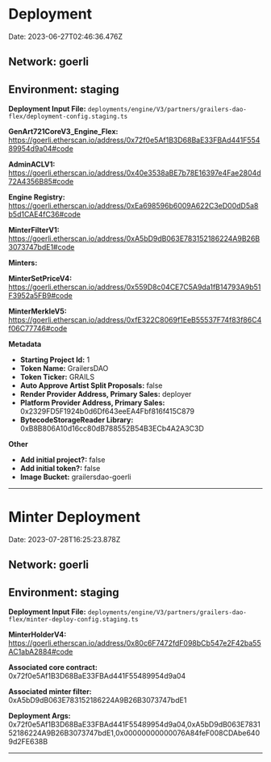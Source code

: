 
# Deployment

Date: 2023-06-27T02:46:36.476Z

## **Network:** goerli

## **Environment:** staging

**Deployment Input File:** `deployments/engine/V3/partners/grailers-dao-flex/deployment-config.staging.ts`

**GenArt721CoreV3_Engine_Flex:** https://goerli.etherscan.io/address/0x72f0e5Af1B3D68BaE33FBAd441F55489954d9a04#code

**AdminACLV1:** https://goerli.etherscan.io/address/0x40e3538aBE7b78E16397e4Fae2804d72A4356B85#code

**Engine Registry:** https://goerli.etherscan.io/address/0xEa698596b6009A622C3eD00dD5a8b5d1CAE4fC36#code

**MinterFilterV1:** https://goerli.etherscan.io/address/0xA5bD9dB063E783152186224A9B26B3073747bdE1#code

**Minters:**

**MinterSetPriceV4:** https://goerli.etherscan.io/address/0x559D8c04CE7C5A9da1fB14793A9b51F3952a5FB9#code

**MinterMerkleV5:** https://goerli.etherscan.io/address/0xfE322C8069f1EeB55537F74f83f86C4f06C77746#code



**Metadata**

- **Starting Project Id:** 1
- **Token Name:** GrailersDAO
- **Token Ticker:** GRAILS
- **Auto Approve Artist Split Proposals:** false
- **Render Provider Address, Primary Sales:** deployer
- **Platform Provider Address, Primary Sales:** 0x2329FD5F1924b0d6Df643eeEA4Fbf816f415C879
- **BytecodeStorageReader Library:** 0xB8B806A10d16cc80dB788552B54B3ECb4A2A3C3D

**Other**

- **Add initial project?:** false
- **Add initial token?:** false
- **Image Bucket:** grailersdao-goerli

---


# Minter Deployment

Date: 2023-07-28T16:25:23.878Z

## **Network:** goerli

## **Environment:** staging

**Deployment Input File:** `deployments/engine/V3/partners/grailers-dao-flex/minter-deploy-config.staging.ts`

**MinterHolderV4:** https://goerli.etherscan.io/address/0x80c6F7472fdF098bCb547e2F42ba55AC1abA2884#code

**Associated core contract:** 0x72f0e5Af1B3D68BaE33FBAd441F55489954d9a04

**Associated minter filter:** 0xA5bD9dB063E783152186224A9B26B3073747bdE1

**Deployment Args:** 0x72f0e5Af1B3D68BaE33FBAd441F55489954d9a04,0xA5bD9dB063E783152186224A9B26B3073747bdE1,0x00000000000076A84feF008CDAbe6409d2FE638B

---

